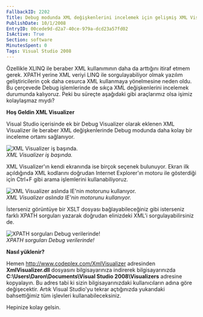 ```yaml
---
FallbackID: 2202
Title: Debug modunda XML değişkenlerini incelemek için gelişmiş XML Visualizer
PublishDate: 10/1/2008
EntryID: 00cede9d-d2a7-40ce-979a-dcd23a57fd02
IsActive: True
Section: software
MinutesSpent: 0
Tags: Visual Studio 2008
---
```

Özellikle XLINQ ile beraber XML kullanımının daha da arttığını itiraf
etmem gerek. XPATH yerine XML veriyi LINQ ile sorgulayabiliyor olmak
yazılım geliştiricilerin çok daha cesurca XML kullanmaya yönelmesine
neden oldu. Bu çerçevede Debug işlemlerinde de sıkça XML değişkenlerini
incelemek durumunda kalıyoruz. Peki bu süreçte aşağıdaki gibi
araçlarımız olsa işimiz kolaylaşmaz mıydı?

**Hoş Geldin XML Visualizer**

Visual Studio içerisinde ek bir Debug Visualizer olarak eklenen XML
Visualizer ile beraber XML değişkenlerinde Debug modunda daha kolay bir
inceleme ortamı sağlanıyor.

![XML Visualizer iş
başında.](http://cdn.daron.yondem.com/assets/2202/30092008_1.png)\
*XML Visualizer iş başında.*

XML Visualizer'ın kendi ekranında ise birçok seçenek bulunuyor. Ekran
ilk açıldığında XML kodlarını doğrudan Internet Explorer'ın motoru ile
gösterdiği için Ctrl+F gibi arama işlemlerini kullanabiliyoruz.

![XML Visualizer aslında IE'nin motorunu
kullanıyor.](http://cdn.daron.yondem.com/assets/2202/30092008_2.png)\
*XML Visualizer aslında IE'nin motorunu kullanıyor.*

İsterseniz görüntüye bir XSLT dosyası bağlayabileceğiniz gibi isterseniz
farklı XPATH sorguları yazarak doğrudan elinizdeki XML'i
sorgulayabilirsiniz de.

![XPATH sorguları Debug
verilerinde!](http://cdn.daron.yondem.com/assets/2202/30092008_3.png)\
*XPATH sorguları Debug verilerinde!*

**Nasıl yüklenir?**

Hemen <http://www.codeplex.com/XmlVisualizer> adresinden
**XmlVisualizer.dll** dosyasını bilgisayarınıza indirerek
bilgisayarınızda **C:\\Users\\Daron\\Documents\\Visual Studio
2008\\Visualizers** adresine kopyalayın. Bu adres tabi ki sizin
bilgisayarınızdaki kullanıcıların adına göre değişecektir. Artık Visual
Studio'yu tekrar açtığınızda yukarıdaki bahsettiğimiz tüm işlevleri
kullanabileceksiniz.

Hepinize kolay gelsin.


